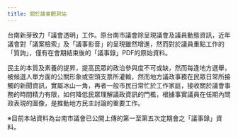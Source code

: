 ```yaml
---
title: 關於議會觀測站
---
```

台南新芽致力「議會透明」工作。原台南市議會除呈現議會及議員動態資訊，近年議會對「議案檢索」及「議事影音」的呈現雖然增進，然而對於議員重點工作的「質詢」，僅有在會期結束後的「議事錄」PDF的原始資料。

民主的本質及素養的提昇，提高民眾的政治參與度不可或缺，然而每逢地方選舉，被候選人單方面的公關形象或空頭支票所灌輸，然而地方議政事務在民眾日常所接觸的新聞資訊，實屬冰山一角，再者一般市民日常忙於工作家庭，接收關於議會事務的時間精力有限，如何降低民眾理解議政資訊的門檻，根據事實議員在任期內問政表現的圖像，是推動地方民主討論的重要工作。

※目前本站資料為台南市議會已公開上傳的第一至第五次定期會之「議事錄」資料。